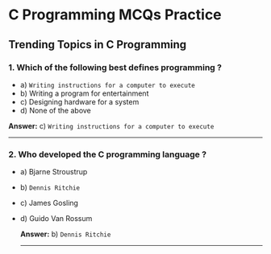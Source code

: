 # C Programming MCQs Practice

## Trending Topics in C Programming

### 1. Which of the following best defines programming ?
- a) `Writing instructions for a computer to execute` 
- b) Writing a program for entertainment  
- c) Designing hardware for a system 
- d) None of the above

**Answer:** c) `Writing instructions for a computer to execute` 

---

### 2. Who developed the C programming language ?
- a) Bjarne Stroustrup
- b) `Dennis Ritchie`
- c) James Gosling
- d) Guido Van Rossum

  **Answer:** b) `Dennis Ritchie `

  ---
  
